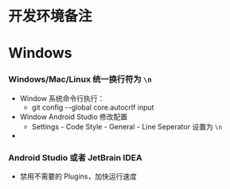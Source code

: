 # 开发环境备注

# Windows

### Windows/Mac/Linux 统一换行符为 `\n`
- Window 系统命令行执行：
  - git config --global core.autocrlf input
- Window Android Studio 修改配置
  - Settings - Code Style - General - Line Seperator 设置为 `\n`
- 
### Android Studio 或者 JetBrain IDEA
- 禁用不需要的 Plugins，加快运行速度

